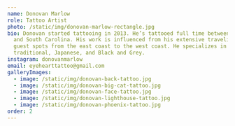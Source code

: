 ```yaml
---
name: Donovan Marlow
role: Tattoo Artist
photo: /static/img/donovan-marlow-rectangle.jpg
bio: Donovan started tattooing in 2013. He’s tattooed full time between North
  and South Carolina. His work is influenced from his extensive traveling and
  guest spots from the east coast to the west coast. He specializes in American
  traditional, Japanese, and Black and Grey.
instagram: donovanmarlow
email: eyehearttattoo@gmail.com
galleryImages:
  - image: /static/img/donovan-back-tattoo.jpg
  - image: /static/img/donovan-big-cat-tattoo.jpg
  - image: /static/img/donovan-face-tattoo.jpg
  - image: /static/img/donovan-lighthouse-tattoo.jpg
  - image: /static/img/donovan-phoenix-tattoo.jpg
order: 2
---
```

